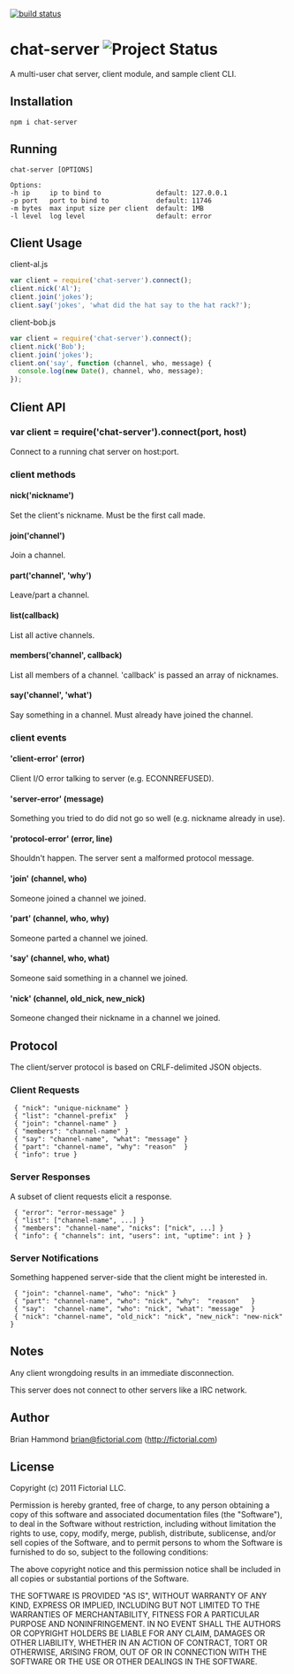 [![build status](https://secure.travis-ci.org/fictorial/chat-server.png)](http://travis-ci.org/fictorial/chat-server)
# chat-server ![Project Status](http://stillmaintained.com/fictorial/chat-server.png)

A multi-user chat server, client module, and sample client CLI.

## Installation

    npm i chat-server

## Running

    chat-server [OPTIONS]

    Options:
    -h ip     ip to bind to              default: 127.0.0.1
    -p port   port to bind to            default: 11746
    -m bytes  max input size per client  default: 1MB
    -l level  log level                  default: error

## Client Usage

client-al.js

````javascript
var client = require('chat-server').connect();
client.nick('Al');
client.join('jokes');
client.say('jokes', 'what did the hat say to the hat rack?');
````

client-bob.js

````javascript
var client = require('chat-server').connect();
client.nick('Bob');
client.join('jokes');
client.on('say', function (channel, who, message) {
  console.log(new Date(), channel, who, message);
});
````

## Client API

### var client = require('chat-server').connect(port, host)

Connect to a running chat server on host:port.

### client methods

#### nick('nickname')

Set the client's nickname. Must be the first call made.

#### join('channel')

Join a channel.

#### part('channel', 'why')

Leave/part a channel.

#### list(callback)

List all active channels.

#### members('channel', callback)

List all members of a channel. 'callback' is passed an array of
nicknames.

#### say('channel', 'what')

Say something in a channel. Must already have joined the channel.

### client events

#### 'client-error' (error)

Client I/O error talking to server (e.g. ECONNREFUSED).

#### 'server-error' (message)

Something you tried to do did not go so well (e.g. nickname already in use).

#### 'protocol-error' (error, line)

Shouldn't happen. The server sent a malformed protocol message.

#### 'join' (channel, who)

Someone joined a channel we joined.

#### 'part' (channel, who, why)

Someone parted a channel we joined.

#### 'say' (channel, who, what)

Someone said something in a channel we joined.

#### 'nick' (channel, old_nick, new_nick)

Someone changed their nickname in a channel we joined.

## Protocol

The client/server protocol is based on CRLF-delimited JSON objects.

### Client Requests

     { "nick": "unique-nickname" }
     { "list": "channel-prefix"  }
     { "join": "channel-name" }
     { "members": "channel-name" }
     { "say": "channel-name", "what": "message" }
     { "part": "channel-name", "why": "reason"  }
     { "info": true }

### Server Responses

A subset of client requests elicit a response.

     { "error": "error-message" }
     { "list": ["channel-name", ...] }
     { "members": "channel-name", "nicks": ["nick", ...] }
     { "info": { "channels": int, "users": int, "uptime": int } }

### Server Notifications

Something happened server-side that the client might be interested in.

     { "join": "channel-name", "who": "nick" }
     { "part": "channel-name", "who": "nick", "why":  "reason"   }
     { "say":  "channel-name", "who": "nick", "what": "message"  }
     { "nick": "channel-name", "old_nick": "nick", "new_nick": "new-nick" }

## Notes

Any client wrongdoing results in an immediate disconnection.

This server does not connect to other servers like a IRC network.

## Author

Brian Hammond <brian@fictorial.com> (http://fictorial.com)

## License

Copyright (c) 2011 Fictorial LLC.

Permission is hereby granted, free of charge, to any person obtaining a copy of
this software and associated documentation files (the "Software"), to deal in
the Software without restriction, including without limitation the rights to
use, copy, modify, merge, publish, distribute, sublicense, and/or sell copies
of the Software, and to permit persons to whom the Software is furnished to do
so, subject to the following conditions:

The above copyright notice and this permission notice shall be included in all
copies or substantial portions of the Software.

THE SOFTWARE IS PROVIDED "AS IS", WITHOUT WARRANTY OF ANY KIND, EXPRESS OR
IMPLIED, INCLUDING BUT NOT LIMITED TO THE WARRANTIES OF MERCHANTABILITY,
FITNESS FOR A PARTICULAR PURPOSE AND NONINFRINGEMENT. IN NO EVENT SHALL THE
AUTHORS OR COPYRIGHT HOLDERS BE LIABLE FOR ANY CLAIM, DAMAGES OR OTHER
LIABILITY, WHETHER IN AN ACTION OF CONTRACT, TORT OR OTHERWISE, ARISING FROM,
OUT OF OR IN CONNECTION WITH THE SOFTWARE OR THE USE OR OTHER DEALINGS IN THE
SOFTWARE.
